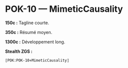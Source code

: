 # POK-10 — MimeticCausality

**150c :** Tagline courte.

**350c :** Résumé moyen.

**1300c :** Développement long.

**Stealth ZGS :**
```
⟦POK:POK-10⋄MimeticCausality⟧
```

